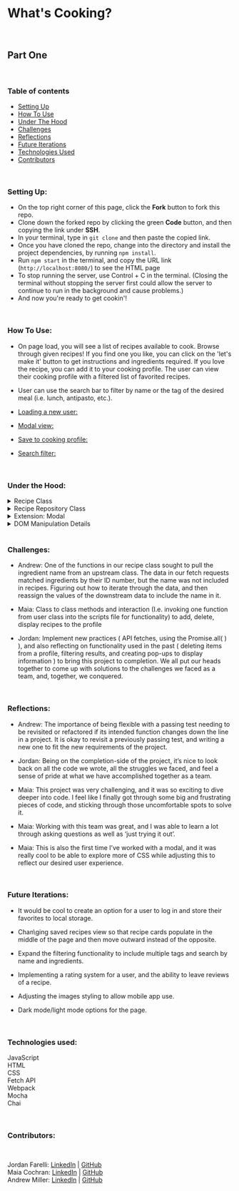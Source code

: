 # What's Cooking?
​
## Part One
​
### Table of contents
* [Setting Up](#setup)
* [How To Use](#how)
* [Under The Hood](#under) 
* [Challenges](#challenges)
* [Reflections](#reflections)
* [Future Iterations](#future)
* [Technologies Used](#tech)
* [Contributors](#contributors)
​

<br>


### Setting Up: 
* On the top right corner of this page, click the **Fork** button to fork this repo.
* Clone down the forked repo by clicking the green **Code** button, and then copying the link under **SSH**.
* In your terminal, type in `git clone` and then paste the copied link.
* Once you have cloned the repo, change into the directory and install the project dependencies, by running `npm install`.
* Run `npm start` in the terminal, and copy the URL link (`http://localhost:8080/`) to see the HTML page 
* To stop running the server, use Control + C in the terminal. (Closing the terminal without stopping the server first could allow the server to continue to run in the background and cause problems.)
* And now you're ready to get cookin'!

<br>

### How To Use: <a name="how"></a>

* On page load, you will see a list of recipes available to cook.  Browse through given recipes!  If you find one you like, you can click on the 'let's make it' button to get instructions and ingredients required.  If you love the recipe, you can add it to your cooking profile.  The user can view their cooking profile with a filtered list of favorited recipes.
* User can use the search bar to filter by name or the tag of the desired meal (i.e. lunch, antipasto, etc.).

* [Loading a new user:](https://user-images.githubusercontent.com/30582452/179619930-3c479c95-a2af-4d84-be80-cbd454f6f624.mov)

* [Modal view: ](https://user-images.githubusercontent.com/30582452/179620151-903274d2-a20f-45d4-b9ec-f187daabf880.mov)

* [Save to cooking profile:](https://user-images.githubusercontent.com/30582452/179620437-4ee17e5a-8b3a-48d1-8b33-b2ddff2d0810.mov)

* [Search filter:](https://user-images.githubusercontent.com/30582452/179620358-d0359f47-3a5c-4d0b-83be-a2b2d333d836.mov)

<br>

### Under the Hood: <a name="under"></a> <br>

<details>
<summary>Recipe Class</summary>

* Takes in an ID number, an image recipe, the ingredients list, a list of instructions, name, associated tags, and references against a master list of ingredients.

* `getIngredientsWithNames()` is a function that looks against a master list of ingredients, compares the recipe items to that master list, and then updates the recipe object to include names that were excluded in our data pull from the fetch request.

* `getCostOfIngredients()` is a function that takes each individual ingredient, and sums the total cost for reference by the user.

</details>

<details>
<summary>Recipe Repository Class</summary>

* This class takes in all of the recipes from the fetch request.

* `filterRecipeByTag()` and `filterRecipesName()` takes in a user's input, iterates through the repository, and filters a list of matching conditions.

</details>

<details>
<summary>Extension: Modal</summary>

* The modal was a cool extension that brought an interactive box over the main web page.  This posed challenges from install to project completion.

* The modal has the recipe's cost, ingredients, and instructions in it.  Iterator methods were used to run through the recipe's nested data to provide a readable view to the user.

</details>

<details>
<summary>DOM Manipulation Details</summary>

* `searchDisplayedRecipe()` is a function that looks for matching cases > 0 to eventually return recipes with matching identifiers.

* `displayAllRecipesOnPage()` does exactly what is named!  It iterates through every recipe in the recipe repository, and then adds a recipe "card" to the page.

* `saveRecipeToRecipesToCook` looks at the event target id of the button clicked.  In `displayAllRecipesOnPage()`, we assigned the html ID of each recipe card to be the recipe ID.  When iterating through all recipes on page, if the target ID matched, it would push the recipe to the User's `recipesToCook` array. This array is then iterated through downstream when the user interacts with their cooking profile.

* `displayRecipeInfo` populates the modal with the ingredients needed for the recipe alongside the instructions needed to cook it.  It also calculates whether or not the user has the required ingredients to cook the recipe.  A warning message will pop up to notify you if you don't.  If you have everything, a button will populate that takes out the ingredient totals from your pantry and update.  
 
* `displayIngredientsInDropDown` was a way to attach the ingredient name that the user wishes to add to their pantry.  Before, the only way to do this was to add an ID number, which could be confusing from a UX perspective.  This avoids some confusion and prevents a blank form being entered.
  
</details><br>

### Challenges: <a name="challenges"></a> <br>

* Andrew: One of the functions in our recipe class sought to pull the ingredient name from an upstream class.  The data in our fetch requests matched ingredients by their ID number, but the name was not included in recipes.  Figuring out how to iterate through the data, and then reassign the values of the downstream data to include the name in it.

* Maia: Class to class methods and interaction (I.e. invoking one function from user class into the scripts file for functionality) to add, delete, display recipes to the profile

* Jordan: Implement new practices ( API fetches, using the Promise.all( ) ), and also reflecting on functionality used in the past ( deleting items from a profile, filtering results, and creating pop-ups to display information ) to bring this project to completion. We all put our heads together to come up with solutions to the challenges we faced as a team, and, together, we conquered.

<br>

### Reflections: <a name="reflections"></a> <br>

* Andrew: The importance of being flexible with a passing test needing to be revisited or refactored if its intended function changes down the line in a project.  It is okay to revisit a previously passing test, and writing a new one to fit the new requirements of the project.

* Jordan: Being on the completion-side of the project, it’s nice to look back on all the code we wrote, all the struggles we faced, and feel a sense of pride at what we have accomplished together as a team.

* Maia: This project was very challenging, and it was so exciting to dive deeper into code. I feel like I finally got through some big and frustrating pieces of code, and sticking through those uncomfortable spots to solve it.

* Maia: Working with this team was great, and I was able to learn a lot through asking questions as well as ‘just trying it out’.

* Maia: This is also the first time I’ve worked with a modal, and it was really cool to be able to explore more of CSS while adjusting this to reflect our desired user experience.

<br>

### Future Iterations: <a name="future"></a> <br>

* It would be cool to create an option for a user to log in and store their favorites to local storage.

* Chan\ging saved recipes view so that recipe cards populate in the middle of the page and then move outward instead of the opposite.

* Expand the filtering functionality to include multiple tags and search by name and ingredients.

* Implementing a rating system for a user, and the ability to leave reviews of a recipe.

* Adjusting the images styling to allow mobile app use.

* Dark mode/light mode options for the page.

<br>

### Technologies used:<br><a name="tech"></a>
JavaScript<br>
HTML<br>
CSS<br>
Fetch API<br>
Webpack<br>
Mocha<br>
Chai<br>

<br>

### Contributors: <a name="contributors"></a> <br>

<br> 

Jordan Farelli: [LinkedIn](https://www.linkedin.com/in/jordan-farelli/) | [GitHub](https://github.com/jfarelli/)<br>
Maia Cochran: [LinkedIn](https://www.linkedin.com/in/maiaecochran/) | [GitHub](https://github.com/Maia-Cochran)<br>
Andrew Miller: [LinkedIn](https://www.linkedin.com/in/andrew-miller-0393b448/) | [GitHub](https://github.com/andrewmiller45)

